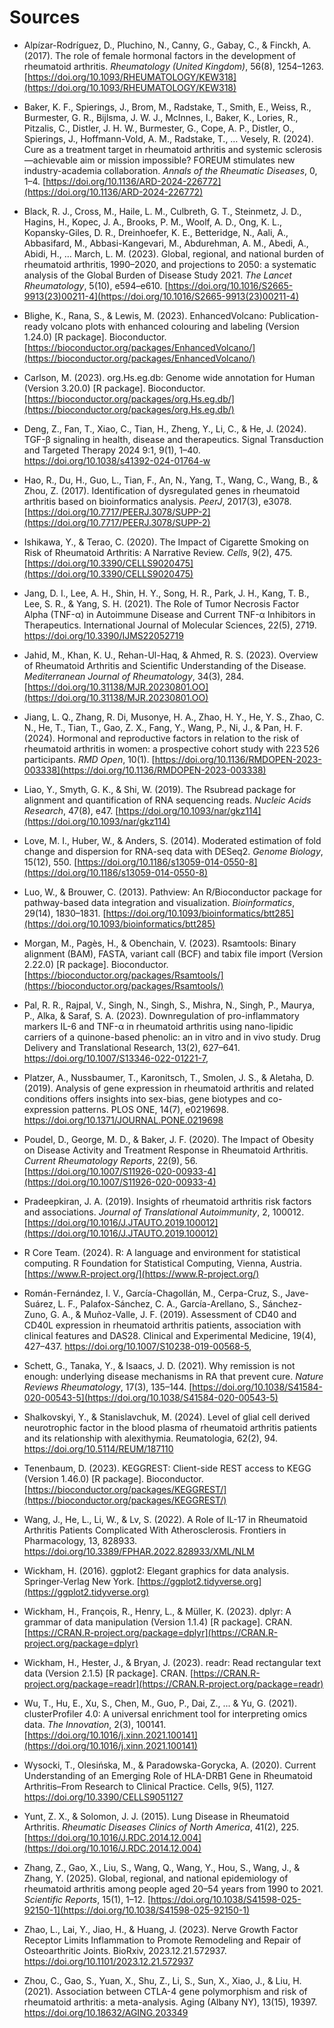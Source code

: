 # Sources

- Alpízar-Rodríguez, D., Pluchino, N., Canny, G., Gabay, C., & Finckh, A. (2017). The role of female hormonal factors in the development of rheumatoid arthritis. *Rheumatology (United Kingdom)*, 56(8), 1254–1263. [https://doi.org/10.1093/RHEUMATOLOGY/KEW318](https://doi.org/10.1093/RHEUMATOLOGY/KEW318)

- Baker, K. F., Spierings, J., Brom, M., Radstake, T., Smith, E., Weiss, R., Burmester, G. R., Bijlsma, J. W. J., McInnes, I., Baker, K., Lories, R., Pitzalis, C., Distler, J. H. W., Burmester, G., Cope, A. P., Distler, O., Spierings, J., Hoffmann-Vold, A. M., Radstake, T., … Vesely, R. (2024). Cure as a treatment target in rheumatoid arthritis and systemic sclerosis—achievable aim or mission impossible? FOREUM stimulates new industry-academia collaboration. *Annals of the Rheumatic Diseases*, 0, 1–4. [https://doi.org/10.1136/ARD-2024-226772](https://doi.org/10.1136/ARD-2024-226772)

- Black, R. J., Cross, M., Haile, L. M., Culbreth, G. T., Steinmetz, J. D., Hagins, H., Kopec, J. A., Brooks, P. M., Woolf, A. D., Ong, K. L., Kopansky-Giles, D. R., Dreinhoefer, K. E., Betteridge, N., Aali, A., Abbasifard, M., Abbasi-Kangevari, M., Abdurehman, A. M., Abedi, A., Abidi, H., … March, L. M. (2023). Global, regional, and national burden of rheumatoid arthritis, 1990–2020, and projections to 2050: a systematic analysis of the Global Burden of Disease Study 2021. *The Lancet Rheumatology*, 5(10), e594–e610. [https://doi.org/10.1016/S2665-9913(23)00211-4](https://doi.org/10.1016/S2665-9913(23)00211-4)

- Blighe, K., Rana, S., & Lewis, M. (2023). EnhancedVolcano: Publication-ready volcano plots with enhanced colouring and labeling (Version 1.24.0) [R package]. Bioconductor. [https://bioconductor.org/packages/EnhancedVolcano/](https://bioconductor.org/packages/EnhancedVolcano/)

- Carlson, M. (2023). org.Hs.eg.db: Genome wide annotation for Human (Version 3.20.0) [R package]. Bioconductor. [https://bioconductor.org/packages/org.Hs.eg.db/](https://bioconductor.org/packages/org.Hs.eg.db/)
  
- Deng, Z., Fan, T., Xiao, C., Tian, H., Zheng, Y., Li, C., & He, J. (2024). TGF-β signaling in health, disease and therapeutics. Signal Transduction and Targeted Therapy 2024 9:1, 9(1), 1–40. https://doi.org/10.1038/s41392-024-01764-w

- Hao, R., Du, H., Guo, L., Tian, F., An, N., Yang, T., Wang, C., Wang, B., & Zhou, Z. (2017). Identification of dysregulated genes in rheumatoid arthritis based on bioinformatics analysis. *PeerJ*, 2017(3), e3078. [https://doi.org/10.7717/PEERJ.3078/SUPP-2](https://doi.org/10.7717/PEERJ.3078/SUPP-2)

- Ishikawa, Y., & Terao, C. (2020). The Impact of Cigarette Smoking on Risk of Rheumatoid Arthritis: A Narrative Review. *Cells*, 9(2), 475. [https://doi.org/10.3390/CELLS9020475](https://doi.org/10.3390/CELLS9020475)

- Jang, D. I., Lee, A. H., Shin, H. Y., Song, H. R., Park, J. H., Kang, T. B., Lee, S. R., & Yang, S. H. (2021). The Role of Tumor Necrosis Factor Alpha (TNF-α) in Autoimmune Disease and Current TNF-α Inhibitors in Therapeutics. International Journal of Molecular Sciences, 22(5), 2719. https://doi.org/10.3390/IJMS22052719

- Jahid, M., Khan, K. U., Rehan-Ul-Haq, & Ahmed, R. S. (2023). Overview of Rheumatoid Arthritis and Scientific Understanding of the Disease. *Mediterranean Journal of Rheumatology*, 34(3), 284. [https://doi.org/10.31138/MJR.20230801.OO](https://doi.org/10.31138/MJR.20230801.OO)

- Jiang, L. Q., Zhang, R. Di, Musonye, H. A., Zhao, H. Y., He, Y. S., Zhao, C. N., He, T., Tian, T., Gao, Z. X., Fang, Y., Wang, P., Ni, J., & Pan, H. F. (2024). Hormonal and reproductive factors in relation to the risk of rheumatoid arthritis in women: a prospective cohort study with 223 526 participants. *RMD Open*, 10(1). [https://doi.org/10.1136/RMDOPEN-2023-003338](https://doi.org/10.1136/RMDOPEN-2023-003338)

- Liao, Y., Smyth, G. K., & Shi, W. (2019). The Rsubread package for alignment and quantification of RNA sequencing reads. *Nucleic Acids Research*, 47(8), e47. [https://doi.org/10.1093/nar/gkz114](https://doi.org/10.1093/nar/gkz114)

- Love, M. I., Huber, W., & Anders, S. (2014). Moderated estimation of fold change and dispersion for RNA-seq data with DESeq2. *Genome Biology*, 15(12), 550. [https://doi.org/10.1186/s13059-014-0550-8](https://doi.org/10.1186/s13059-014-0550-8)

- Luo, W., & Brouwer, C. (2013). Pathview: An R/Bioconductor package for pathway-based data integration and visualization. *Bioinformatics*, 29(14), 1830–1831. [https://doi.org/10.1093/bioinformatics/btt285](https://doi.org/10.1093/bioinformatics/btt285)

- Morgan, M., Pagès, H., & Obenchain, V. (2023). Rsamtools: Binary alignment (BAM), FASTA, variant call (BCF) and tabix file import (Version 2.22.0) [R package]. Bioconductor. [https://bioconductor.org/packages/Rsamtools/](https://bioconductor.org/packages/Rsamtools/)

- Pal, R. R., Rajpal, V., Singh, N., Singh, S., Mishra, N., Singh, P., Maurya, P., Alka, & Saraf, S. A. (2023). Downregulation of pro-inflammatory markers IL-6 and TNF-α in rheumatoid arthritis using nano-lipidic carriers of a quinone-based phenolic: an in vitro and in vivo study. Drug Delivery and Translational Research, 13(2), 627–641. https://doi.org/10.1007/S13346-022-01221-7,

- Platzer, A., Nussbaumer, T., Karonitsch, T., Smolen, J. S., & Aletaha, D. (2019). Analysis of gene expression in rheumatoid arthritis and related conditions offers insights into sex-bias, gene biotypes and co-expression patterns. PLOS ONE, 14(7), e0219698. https://doi.org/10.1371/JOURNAL.PONE.0219698

- Poudel, D., George, M. D., & Baker, J. F. (2020). The Impact of Obesity on Disease Activity and Treatment Response in Rheumatoid Arthritis. *Current Rheumatology Reports*, 22(9), 56. [https://doi.org/10.1007/S11926-020-00933-4](https://doi.org/10.1007/S11926-020-00933-4)

- Pradeepkiran, J. A. (2019). Insights of rheumatoid arthritis risk factors and associations. *Journal of Translational Autoimmunity*, 2, 100012. [https://doi.org/10.1016/J.JTAUTO.2019.100012](https://doi.org/10.1016/J.JTAUTO.2019.100012)

- R Core Team. (2024). R: A language and environment for statistical computing. R Foundation for Statistical Computing, Vienna, Austria. [https://www.R-project.org/](https://www.R-project.org/)

- Román-Fernández, I. V., García-Chagollán, M., Cerpa-Cruz, S., Jave-Suárez, L. F., Palafox-Sánchez, C. A., García-Arellano, S., Sánchez-Zuno, G. A., & Muñoz-Valle, J. F. (2019). Assessment of CD40 and CD40L expression in rheumatoid arthritis patients, association with clinical features and DAS28. Clinical and Experimental Medicine, 19(4), 427–437. https://doi.org/10.1007/S10238-019-00568-5,

- Schett, G., Tanaka, Y., & Isaacs, J. D. (2021). Why remission is not enough: underlying disease mechanisms in RA that prevent cure. *Nature Reviews Rheumatology*, 17(3), 135–144. [https://doi.org/10.1038/S41584-020-00543-5](https://doi.org/10.1038/S41584-020-00543-5)

- Shalkovskyi, Y., & Stanislavchuk, M. (2024). Level of glial cell derived neurotrophic factor in the blood plasma of rheumatoid arthritis patients and its relationship with alexithymia. Reumatologia, 62(2), 94. https://doi.org/10.5114/REUM/187110

- Tenenbaum, D. (2023). KEGGREST: Client-side REST access to KEGG (Version 1.46.0) [R package]. Bioconductor. [https://bioconductor.org/packages/KEGGREST/](https://bioconductor.org/packages/KEGGREST/)

- Wang, J., He, L., Li, W., & Lv, S. (2022). A Role of IL-17 in Rheumatoid Arthritis Patients Complicated With Atherosclerosis. Frontiers in Pharmacology, 13, 828933. https://doi.org/10.3389/FPHAR.2022.828933/XML/NLM

- Wickham, H. (2016). ggplot2: Elegant graphics for data analysis. Springer-Verlag New York. [https://ggplot2.tidyverse.org](https://ggplot2.tidyverse.org)

- Wickham, H., François, R., Henry, L., & Müller, K. (2023). dplyr: A grammar of data manipulation (Version 1.1.4) [R package]. CRAN. [https://CRAN.R-project.org/package=dplyr](https://CRAN.R-project.org/package=dplyr)

- Wickham, H., Hester, J., & Bryan, J. (2023). readr: Read rectangular text data (Version 2.1.5) [R package]. CRAN. [https://CRAN.R-project.org/package=readr](https://CRAN.R-project.org/package=readr)

- Wu, T., Hu, E., Xu, S., Chen, M., Guo, P., Dai, Z., ... & Yu, G. (2021). clusterProfiler 4.0: A universal enrichment tool for interpreting omics data. *The Innovation*, 2(3), 100141. [https://doi.org/10.1016/j.xinn.2021.100141](https://doi.org/10.1016/j.xinn.2021.100141)

- Wysocki, T., Olesińska, M., & Paradowska-Gorycka, A. (2020). Current Understanding of an Emerging Role of HLA-DRB1 Gene in Rheumatoid Arthritis–From Research to Clinical Practice. Cells, 9(5), 1127. https://doi.org/10.3390/CELLS9051127

- Yunt, Z. X., & Solomon, J. J. (2015). Lung Disease in Rheumatoid Arthritis. *Rheumatic Diseases Clinics of North America*, 41(2), 225. [https://doi.org/10.1016/J.RDC.2014.12.004](https://doi.org/10.1016/J.RDC.2014.12.004)

- Zhang, Z., Gao, X., Liu, S., Wang, Q., Wang, Y., Hou, S., Wang, J., & Zhang, Y. (2025). Global, regional, and national epidemiology of rheumatoid arthritis among people aged 20–54 years from 1990 to 2021. *Scientific Reports*, 15(1), 1–12. [https://doi.org/10.1038/S41598-025-92150-1](https://doi.org/10.1038/S41598-025-92150-1)

- Zhao, L., Lai, Y., Jiao, H., & Huang, J. (2023). Nerve Growth Factor Receptor Limits Inflammation to Promote Remodeling and Repair of Osteoarthritic Joints. BioRxiv, 2023.12.21.572937. https://doi.org/10.1101/2023.12.21.572937

- Zhou, C., Gao, S., Yuan, X., Shu, Z., Li, S., Sun, X., Xiao, J., & Liu, H. (2021). Association between CTLA-4 gene polymorphism and risk of rheumatoid arthritis: a meta-analysis. Aging (Albany NY), 13(15), 19397. https://doi.org/10.18632/AGING.203349
